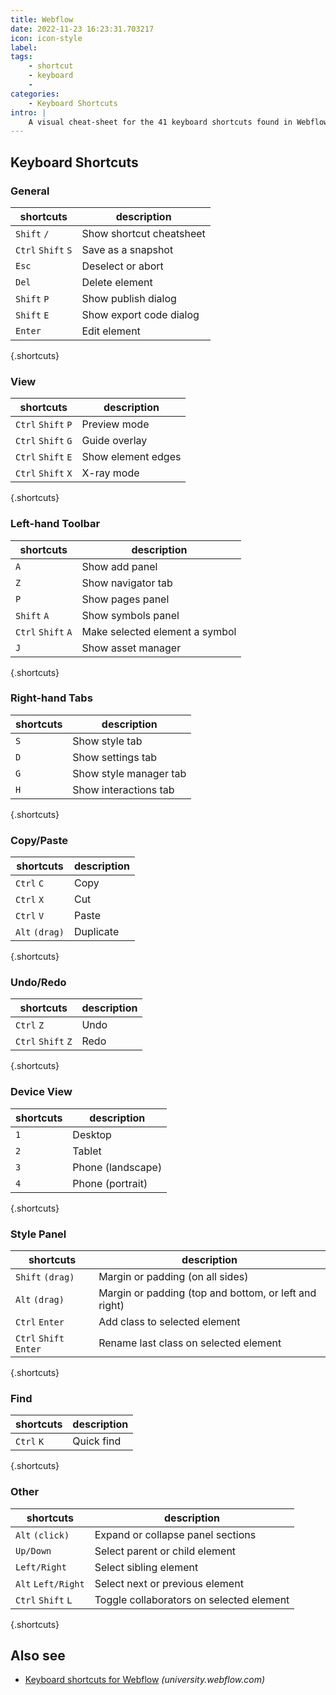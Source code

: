 ```yaml
---
title: Webflow
date: 2022-11-23 16:23:31.703217
icon: icon-style
label: 
tags: 
    - shortcut
    - keyboard
    - 
categories:
    - Keyboard Shortcuts
intro: |
    A visual cheat-sheet for the 41 keyboard shortcuts found in Webflow
---
```




Keyboard Shortcuts
------------------



### General

shortcuts | description
---|---
`Shift` `/`  | Show shortcut cheatsheet
`Ctrl` `Shift` `S`  | Save as a snapshot
`Esc`  | Deselect or abort
`Del`  | Delete element
`Shift` `P`  | Show publish dialog
`Shift` `E`  | Show export code dialog
`Enter`  | Edit element
{.shortcuts}


### View

shortcuts | description
---|---
`Ctrl` `Shift` `P`  | Preview mode
`Ctrl` `Shift` `G`  | Guide overlay
`Ctrl` `Shift` `E`  | Show element edges
`Ctrl` `Shift` `X`  | X-ray mode
{.shortcuts}


### Left-hand Toolbar

shortcuts | description
---|---
`A`  | Show add panel
`Z`  | Show navigator tab
`P`  | Show pages panel
`Shift` `A`  | Show symbols panel
`Ctrl` `Shift` `A`  | Make selected element a symbol
`J`  | Show asset manager
{.shortcuts}


### Right-hand Tabs

shortcuts | description
---|---
`S`  | Show style tab
`D`  | Show settings tab
`G`  | Show style manager tab
`H`  | Show interactions tab
{.shortcuts}


### Copy/Paste

shortcuts | description
---|---
`Ctrl` `C`  | Copy
`Ctrl` `X`  | Cut
`Ctrl` `V`  | Paste
`Alt` `(drag)`  | Duplicate
{.shortcuts}


### Undo/Redo

shortcuts | description
---|---
`Ctrl` `Z`  | Undo
`Ctrl` `Shift` `Z`  | Redo
{.shortcuts}


### Device View

shortcuts | description
---|---
`1`  | Desktop
`2`  | Tablet
`3`  | Phone (landscape)
`4`  | Phone (portrait)
{.shortcuts}


### Style Panel

shortcuts | description
---|---
`Shift` `(drag)`  | Margin or padding (on all sides)
`Alt` `(drag)`  | Margin or padding (top and bottom, or left and right)
`Ctrl` `Enter`  | Add class to selected element
`Ctrl` `Shift` `Enter`  | Rename last class on selected element
{.shortcuts}


### Find

shortcuts | description
---|---
`Ctrl` `K`  | Quick find
{.shortcuts}


### Other

shortcuts | description
---|---
`Alt` `(click)`  | Expand or collapse panel sections
`Up/Down`  | Select parent or child element
`Left/Right`  | Select sibling element
`Alt` `Left/Right`  | Select next or previous element
`Ctrl` `Shift` `L`  | Toggle collaborators on selected element
{.shortcuts}




Also see
--------
- [Keyboard shortcuts for Webflow](https://university.webflow.com/article/keyboard-shortcuts-in-the-webflow-designer) _(university.webflow.com)_
